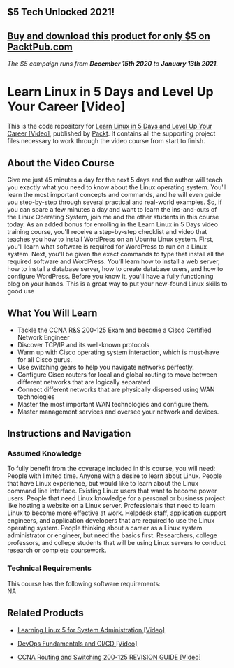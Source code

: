 ## $5 Tech Unlocked 2021!
[Buy and download this product for only $5 on PacktPub.com](https://www.packtpub.com/)
-----
*The $5 campaign         runs from __December 15th 2020__ to __January 13th 2021.__*

# Learn Linux in 5 Days and Level Up Your Career [Video]
This is the code repository for [Learn Linux in 5 Days and Level Up Your Career [Video]](https://www.packtpub.com/networking-and-servers/ccna-routing-and-switching-200-125-revision-guide-video?utm_source=github&utm_medium=repository&utm_campaign=9781789803211), published by [Packt](https://www.packtpub.com/?utm_source=github). It contains all the supporting project files necessary to work through the video course from start to finish.
## About the Video Course
Give me just 45 minutes a day for the next 5 days and the author will teach you exactly what you need to know about the Linux operating system. You'll learn the most important concepts and commands, and he will even guide you step-by-step through several practical and real-world examples. So, if you can spare a few minutes a day and want to learn the ins-and-outs of the Linux Operating System, join me and the other students in this course today. As an added bonus for enrolling in the Learn Linux in 5 Days video training course, you'll receive a step-by-step checklist and video that teaches you how to install WordPress on an Ubuntu Linux system. First, you'll learn what software is required for WordPress to run on a Linux system. Next, you'll be given the exact commands to type that install all the required software and WordPress. You'll learn how to install a web server, how to install a database server, how to create database users, and how to configure WordPress. Before you know it, you'll have a fully functioning blog on your hands. This is a great way to put your new-found Linux skills to good use

<H2>What You Will Learn</H2>
<DIV class=book-info-will-learn-text>
<UL>
<LI>Tackle the CCNA R&amp;S 200-125 Exam and become a Cisco Certified Network Engineer 
<LI>Discover TCP/IP and its well-known protocols 
<LI>Warm up with Cisco operating system interaction, which is must-have for all Cisco gurus. 
<LI>Use switching gears to help you navigate networks perfectly. 
<LI>Configure Cisco routers for local and global routing to move between different networks that are logically separated 
<LI>Connect different networks that are physically dispersed using WAN technologies 
<LI>Master the most important WAN technologies and configure them. 
<LI>Master management services and oversee your network and devices. </LI></UL></DIV>

## Instructions and Navigation
### Assumed Knowledge
To fully benefit from the coverage included in this course, you will need:<br/>
People with limited time. Anyone with a desire to learn about Linux. People that have Linux experience, but would like to learn about the Linux command line interface.
Existing Linux users that want to become power users. People that need Linux knowledge for a personal or business project like hosting a website on a Linux server. Professionals that need to learn Linux to become more effective at work. Helpdesk staff, application support engineers, and application developers that are required to use the Linux operating system. People thinking about a career as a Linux system administrator or engineer, but need the basics first. Researchers, college professors, and college students that will be using Linux servers to conduct research or complete coursework.
### Technical Requirements
This course has the following software requirements:<br/>
NA

## Related Products
* [Learning Linux 5 for System Administration [Video]](https://www.packtpub.com/networking-and-servers/ccna-routing-and-switching-200-125-revision-guide-video?utm_source=github&utm_medium=repository&utm_campaign=9781789803211)

* [DevOps Fundamentals and CI/CD [Video]](https://www.packtpub.com/networking-and-servers/ccna-routing-and-switching-200-125-revision-guide-video?utm_source=github&utm_medium=repository&utm_campaign=9781789803211)

* [CCNA Routing and Switching 200-125 REVISION GUIDE [Video]](https://www.packtpub.com/networking-and-servers/ccna-routing-and-switching-200-125-revision-guide-video?utm_source=github&utm_medium=repository&utm_campaign=9781789803211)


